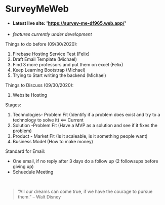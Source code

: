 # SurveyMeWeb

- #### Latest live site: 'https://survey-me-df965.web.app/' ####

- _features currently under development_

Things to do before (09/30/2020):
1. Firebase Hosting Service Test (Felix)
2. Draft Email Template (Michael)
3. Find 3 more professors and put them on excel (Felix)
4. Keep Learning Bootstrap (Michael)
5. Trying to Start writing the backend (Michael)


Things to Discuss (09/30/2020):
1. Website Hosting 

Stages:
1. Technologies- Problem Fit (Identify if a problem does exist and try to a technology to solve it) <== Current
2. Solution -Problem Fit (Have a MVP as a solution and see if it fixes the problem)
3. Product - Market Fit (Is it scaleable, is it something people want)
4. Business Model (How to make money)

Standard for Email:
- One email, if no reply after 3 days do a follow up (2 followsups before giving up)
- Schuedule Meeting

<br/>

> “All our dreams can come true, if we have the courage to pursue them.” – Walt Disney
